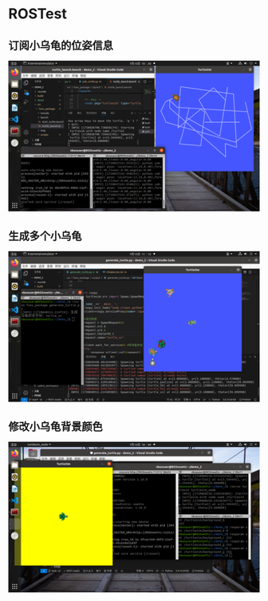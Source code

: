 # ROSTest

## 订阅小乌龟的位姿信息
![alt text](src/订阅小乌龟位姿信息.png)

## 生成多个小乌龟
![alt text](src/生成多个小乌龟.png)

## 修改小乌龟背景颜色
![alt text](src/修改小乌龟背景颜色.png)